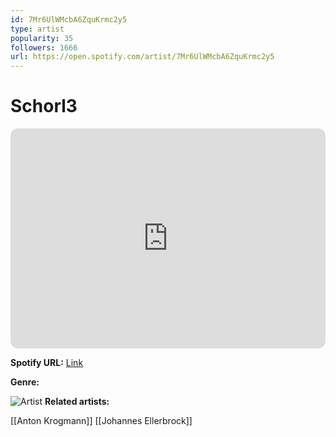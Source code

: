 ```yaml
---
id: 7Mr6UlWMcbA6ZquKrmc2y5
type: artist
popularity: 35
followers: 1666
url: https://open.spotify.com/artist/7Mr6UlWMcbA6ZquKrmc2y5
---
```

# Schorl3

<iframe style="border-radius:12px" src="https://open.spotify.com/embed/artist/7Mr6UlWMcbA6ZquKrmc2y5" width="100%" height="352" frameBorder="0" allowfullscreen="" allow="autoplay; clipboard-write; encrypted-media; fullscreen; picture-in-picture" loading="lazy"></iframe>

**Spotify URL:** [Link](https://open.spotify.com/artist/7Mr6UlWMcbA6ZquKrmc2y5)

**Genre:** 

![Artist](https://i.scdn.co/image/ab6761610000e5ebe8b556641878762dfb4ca465)
**Related artists:**

[[Anton Krogmann]]
[[Johannes Ellerbrock]]
